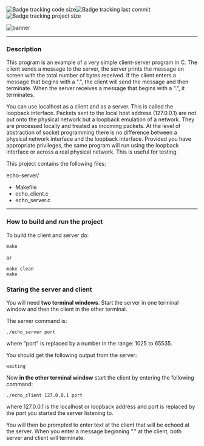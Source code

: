 ![Badge tracking code size](https://img.shields.io/github/languages/code-size/Preffet/C-simple-echo-server?color=%234CBB17)![Badge tracking last commit](https://img.shields.io/github/last-commit/Preffet/C-simple-echo-server?color=%2317bb53) ![Badge tracking project size](https://img.shields.io/github/repo-size/Preffet/C-simple-echo-server?color=%2317bb9d) 


![banner](https://user-images.githubusercontent.com/84241003/161335385-528ac047-0959-4657-9bb9-64a8800e6d53.png)

-----------------------------------------------------------------------------
### Description

This program is an example of a very simple client-server program in C. The client sends a message to the server, the server prints the message on screen with the total number of bytes received. If the client enters a message that begins with a ".", the client will send the message and then terminate. When the server receives a message that begins with a ".", it terminates.

You can use localhost as a client and as a server. This is called the loopback interface. Packets sent to the local host address (127.0.0.1) are not put onto the physical network but a loopback emulation of a network. They are processed locally and treated as incoming packets. At the level of abstraction of socket programming there is no difference between a physical network interface and the loopback interface. Provided you have appropriate privileges, the same program will run using the loopback interface or across a real physical network. This is useful for testing.

This project contains the following files:   
   
echo-server/
- Makefile
- echo_client.c
- echo_server.c

-----------------------------------------------------------------------------
### How to build and run the project

To build the client and server do:

```
make
```
or
```
make clean 
make
```
    
### Staring the server and client

You will need **two terminal windows**. Start the server in one terminal window and then the client in the other terminal.

The server command is:

```
./echo_server port
```
where "port" is replaced by a number in the range: 1025 to 65535.

You should get the following output from the server:
```
waiting
```
Now **in the other terminal window** start the client by entering the following command:
```
./echo_client 127.0.0.1 port
```
where 127.0.0.1 is the localhost or loopback address and port is replaced by the port you started the server listening to. 

You will then be prompted to enter text at the client that will be echoed at the server. When you enter a message beginning "." at the client, both server and client will terminate.
